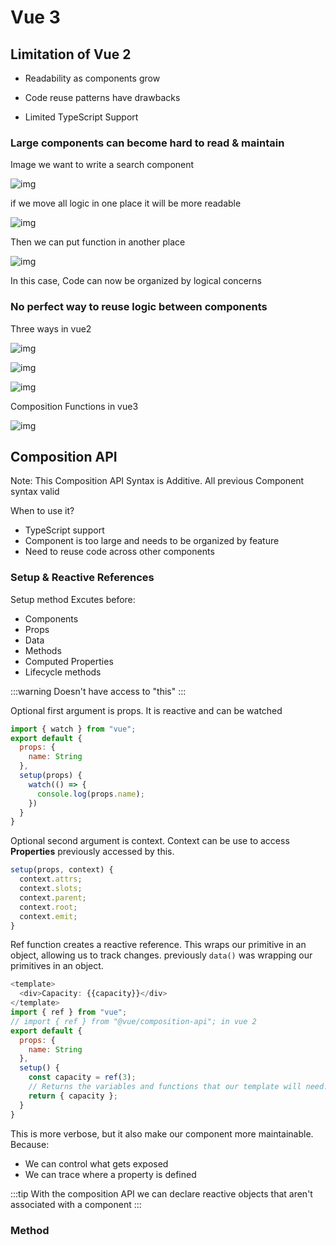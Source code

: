 # Vue 3

## Limitation of Vue 2

- Readability as components grow

- Code reuse patterns have drawbacks

- Limited TypeScript Support

### Large components can become hard to read & maintain

Image we want to write a search component

![img](~@pic/img/vue3-1.png)

if we move all logic in one place it will be more readable

![img](~@pic/img/vue3-2.png)

Then we can put function in another place

![img](~@pic/img/vue3-3.png)

In this case, Code can now be organized by logical concerns

### No perfect way to reuse logic between components

Three ways in vue2

![img](~@pic/img/vue3-4.png)

![img](~@pic/img/vue3-5.png)

![img](~@pic/img/vue3-6.png)

Composition Functions in vue3

![img](~@pic/img/vue3-7.png)

## Composition API 

Note: This Composition API Syntax is Additive. All previous Component syntax valid

When to use it?

- TypeScript support
- Component is too large and needs to be organized by feature
- Need to reuse code across other components

### Setup & Reactive References

Setup method Excutes before:

- Components
- Props
- Data
- Methods
- Computed Properties
- Lifecycle methods

:::warning
Doesn't have access to "this"
:::

Optional first argument is props. It is reactive and can be watched

```js
import { watch } from "vue";
export default {
  props: {
    name: String
  },
  setup(props) {
    watch(() => {
      console.log(props.name);
    })
  }
}
```

Optional second argument is context. Context can be use to access **Properties** previously accessed by this.

```js
setup(props, context) {
  context.attrs;
  context.slots;
  context.parent;
  context.root;
  context.emit;
}
```

Ref function creates a reactive reference. This wraps our primitive in an object, allowing us to track changes. previously `data()` was wrapping our primitives in an object.

```js
<template>
  <div>Capacity: {{capacity}}</div>
</template>
import { ref } from "vue";
// import { ref } from "@vue/composition-api"; in vue 2
export default {
  props: {
    name: String
  },
  setup() {
    const capacity = ref(3);
    // Returns the variables and functions that our template will need.
    return { capacity };
  }
}
```

This is more verbose, but it also make our component more maintainable. Because:

- We can control what gets exposed
- We can trace where a property is defined

:::tip
With the composition API we can declare reactive objects that aren't associated with a component
:::

### Method


